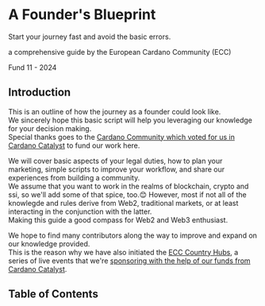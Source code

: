 # A Founder's Blueprint
Start your journey fast and avoid the basic errors.  

a comprehensive guide by the European Cardano Community (ECC)  

Fund 11 - 2024  


## Introduction

This is an outline of how the journey as a founder could look like.  
We sincerely hope this basic script will help you leveraging our knowledge for your decision making.  
Special thanks goes to the [Cardano Community which voted for us in Cardano Catalyst](https://cardano.ideascale.com/c/idea/112747) to fund our work here.  

We will cover basic aspects of your legal duties, how to plan your marketing, simple scripts to improve your workflow, and share our experiences from building a community.  
We assume that you want to work in the realms of blockchain, crypto and ssi, so we'll add some of that spice, too.😊 
However, most if not all of the knowlegde and rules derive from Web2, traditional markets, or at least interacting in the conjunction with the latter.  
Making this guide a good compass for Web2 and Web3 enthusiast.  

We hope to find many contributors along the way to improve and expand on our knowledge provided.  
This is the reason why we have also initiated the [ECC Country Hubs](), a series of live events that we're [sponsoring with the help of our funds from Cardano Catalyst](https://github.com/eucardano/operations-framework/blob/main/countryhubs/event-params.md).    


## Table of Contents



